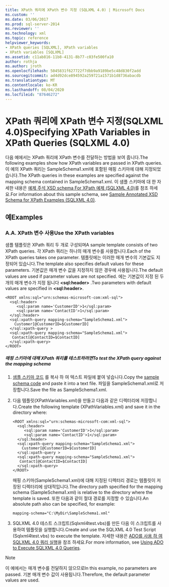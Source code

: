 ```yaml
---
title: XPath 쿼리에 XPath 변수 지정 (SQLXML 4.0) | Microsoft Docs
ms.custom: ''
ms.date: 03/06/2017
ms.prod: sql-server-2014
ms.reviewer: ''
ms.technology: xml
ms.topic: reference
helpviewer_keywords:
- XPath queries [SQLXML], XPath variables
- XPath variables [SQLXML]
ms.assetid: c11ab816-11b8-4131-8b77-c03fe500fa10
author: rothja
ms.author: jroth
ms.openlocfilehash: 5045831f627722f7dbb9a9189be5c48d830f2add
ms.sourcegitcommit: ad4d92dce894592a259721a1571b1d8736abacdb
ms.translationtype: MT
ms.contentlocale: ko-KR
ms.lasthandoff: 08/04/2020
ms.locfileid: "87646272"
---
```

# <a name="specifying-xpath-variables-in-xpath-queries-sqlxml-40"></a><span data-ttu-id="107a8-102">XPath 쿼리에 XPath 변수 지정(SQLXML 4.0)</span><span class="sxs-lookup"><span data-stu-id="107a8-102">Specifying XPath Variables in XPath Queries (SQLXML 4.0)</span></span>
  <span data-ttu-id="107a8-103">다음 예에서는 XPath 쿼리에 XPath 변수를 전달하는 방법을 보여 줍니다.</span><span class="sxs-lookup"><span data-stu-id="107a8-103">The following examples show how XPath variables are passed in XPath queries.</span></span> <span data-ttu-id="107a8-104">이 예의 XPath 쿼리는 SampleSchema1.xml에 포함된 매핑 스키마에 대해 지정되었습니다.</span><span class="sxs-lookup"><span data-stu-id="107a8-104">The XPath queries in these examples are specified against the mapping schema contained in SampleSchema1.xml.</span></span> <span data-ttu-id="107a8-105">이 샘플 스키마에 대 한 자세한 내용은 [예제 주석 XSD schema For XPath 예제 &#40;SQLXML 4.0&#41;](sample-annotated-xsd-schema-for-xpath-examples-sqlxml-4-0.md)를 참조 하세요.</span><span class="sxs-lookup"><span data-stu-id="107a8-105">For information about this sample schema, see [Sample Annotated XSD Schema for XPath Examples &#40;SQLXML 4.0&#41;](sample-annotated-xsd-schema-for-xpath-examples-sqlxml-4-0.md).</span></span>  
  
## <a name="examples"></a><span data-ttu-id="107a8-106">예</span><span class="sxs-lookup"><span data-stu-id="107a8-106">Examples</span></span>  
  
### <a name="a-use-the-xpath-variables"></a><span data-ttu-id="107a8-107">A.</span><span class="sxs-lookup"><span data-stu-id="107a8-107">A.</span></span> <span data-ttu-id="107a8-108">XPath 변수 사용</span><span class="sxs-lookup"><span data-stu-id="107a8-108">Use the XPath variables</span></span>  
 <span data-ttu-id="107a8-109">샘플 템플릿은 XPath 쿼리 두 개로 구성되며</span><span class="sxs-lookup"><span data-stu-id="107a8-109">A sample template consists of two XPath queries.</span></span> <span data-ttu-id="107a8-110">각 XPath 쿼리는 하나의 매개 변수를 사용합니다.</span><span class="sxs-lookup"><span data-stu-id="107a8-110">Each of the XPath queries takes one parameter.</span></span> <span data-ttu-id="107a8-111">템플릿에는 이러한 매개 변수의 기본값도 지정되어 있습니다.</span><span class="sxs-lookup"><span data-stu-id="107a8-111">The template also specifies default values for these parameters.</span></span> <span data-ttu-id="107a8-112">기본값은 매개 변수 값을 지정하지 않은 경우에 사용됩니다.</span><span class="sxs-lookup"><span data-stu-id="107a8-112">The default values are used if parameter values are not specified.</span></span> <span data-ttu-id="107a8-113">에는 기본값이 지정 된 두 개의 매개 변수가 지정 됩니다 **\<sql:header>** .</span><span class="sxs-lookup"><span data-stu-id="107a8-113">Two parameters with default values are specified in **\<sql:header>**.</span></span>  
  
```  
<ROOT xmlns:sql="urn:schemas-microsoft-com:xml-sql">  
  <sql:header>  
     <sql:param name='CustomerID'>1</sql:param>  
     <sql:param name='ContactID'>1</sql:param>   
  </sql:header>  
  <sql:xpath-query mapping-schema="SampleSchema1.xml">  
    Customer[@CustomerID=$CustomerID]   
  </sql:xpath-query >  
  <sql:xpath-query mapping-schema="SampleSchema1.xml">  
   Contact[@ContactID=$ContactID]   
  </sql:xpath-query>  
</ROOT>  
```  
  
##### <a name="to-test-the-xpath-query-against-the-mapping-schema"></a><span data-ttu-id="107a8-114">매핑 스키마에 대해 XPath 쿼리를 테스트하려면</span><span class="sxs-lookup"><span data-stu-id="107a8-114">To test the XPath query against the mapping schema</span></span>  
  
1.  <span data-ttu-id="107a8-115">[샘플 스키마 코드](sample-annotated-xsd-schema-for-xpath-examples-sqlxml-4-0.md) 를 복사 하 여 텍스트 파일에 붙여 넣습니다.</span><span class="sxs-lookup"><span data-stu-id="107a8-115">Copy the [sample schema code](sample-annotated-xsd-schema-for-xpath-examples-sqlxml-4-0.md) and paste it into a text file.</span></span> <span data-ttu-id="107a8-116">파일을 SampleSchema1.xml로 저장합니다.</span><span class="sxs-lookup"><span data-stu-id="107a8-116">Save the file as SampleSchema1.xml.</span></span>  
  
2.  <span data-ttu-id="107a8-117">다음 템플릿(XPathVariables.xml)을 만들고 다음과 같은 디렉터리에 저장합니다.</span><span class="sxs-lookup"><span data-stu-id="107a8-117">Create the following template (XPathVariables.xml) and save it in the directory where:</span></span>  
  
    ```  
    <ROOT xmlns:sql="urn:schemas-microsoft-com:xml-sql">  
      <sql:header>  
         <sql:param name='CustomerID'>1</sql:param>  
         <sql:param name='ContactID'>1</sql:param>   
      </sql:header>  
      <sql:xpath-query mapping-schema="SampleSchema1.xml">  
        Customer[@CustomerID=$CustomerID]   
      </sql:xpath-query >  
      <sql:xpath-query mapping-schema="SampleSchema1.xml">  
       Contact[@ContactID=$ContactID]   
      </sql:xpath-query>  
    </ROOT>  
    ```  
  
     <span data-ttu-id="107a8-118">매핑 스키마(SampleSchema1.xml)에 대해 지정된 디렉터리 경로는 템플릿이 저장된 디렉터리에 상대적입니다.</span><span class="sxs-lookup"><span data-stu-id="107a8-118">The directory path specified for the mapping schema (SampleSchema1.xml) is relative to the directory where the template is saved.</span></span> <span data-ttu-id="107a8-119">또한 다음과 같이 절대 경로를 지정할 수 있습니다.</span><span class="sxs-lookup"><span data-stu-id="107a8-119">An absolute path also can be specified, for example:</span></span>  
  
    ```  
    mapping-schema="C:\MyDir\SampleSchema1.xml"  
    ```  
  
3.  <span data-ttu-id="107a8-120">SQLXML 4.0 테스트 스크립트(Sqlxml4test.vbs)를 만든 다음 이 스크립트를 사용하여 템플릿을 실행합니다.</span><span class="sxs-lookup"><span data-stu-id="107a8-120">Create and use the SQLXML 4.0 Test Script (Sqlxml4test.vbs) to execute the template.</span></span> <span data-ttu-id="107a8-121">자세한 내용은 [ADO를 사용 하 여 SQLXML 4.0 쿼리 실행](../../sqlxml/using-ado-to-execute-sqlxml-4-0-queries.md)을 참조 하세요.</span><span class="sxs-lookup"><span data-stu-id="107a8-121">For more information, see [Using ADO to Execute SQLXML 4.0 Queries](../../sqlxml/using-ado-to-execute-sqlxml-4-0-queries.md).</span></span>  
  
> [!NOTE]  
>  <span data-ttu-id="107a8-122">이 예에서는 매개 변수를 전달하지 않으므로</span><span class="sxs-lookup"><span data-stu-id="107a8-122">In this example, no parameters are passed.</span></span> <span data-ttu-id="107a8-123">기본 매개 변수 값이 사용됩니다.</span><span class="sxs-lookup"><span data-stu-id="107a8-123">Therefore, the default parameter values are used.</span></span>  
  
  
